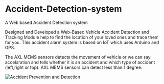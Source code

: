 # Accident-Detection-system
A Web based Accident Detection system

Designed and Developed a Web-Based Vehicle Accident Detection and Tracking Module help to find the location of your loved ones and trace them for you.
This accident alarm system is based on IoT which uses Arduino and GPS.

The AXL MEMS sensors detects the movement of vehicle or we can say accelaration and tells whether it is an accident and which type of accident (left,right or top).
AXL MEMS sensors can detect less than 1 degree.

![Accident Prevention and Detection](https://user-images.githubusercontent.com/69860806/138637013-d486c11f-c774-4a96-be6a-0e660dcca939.png)
